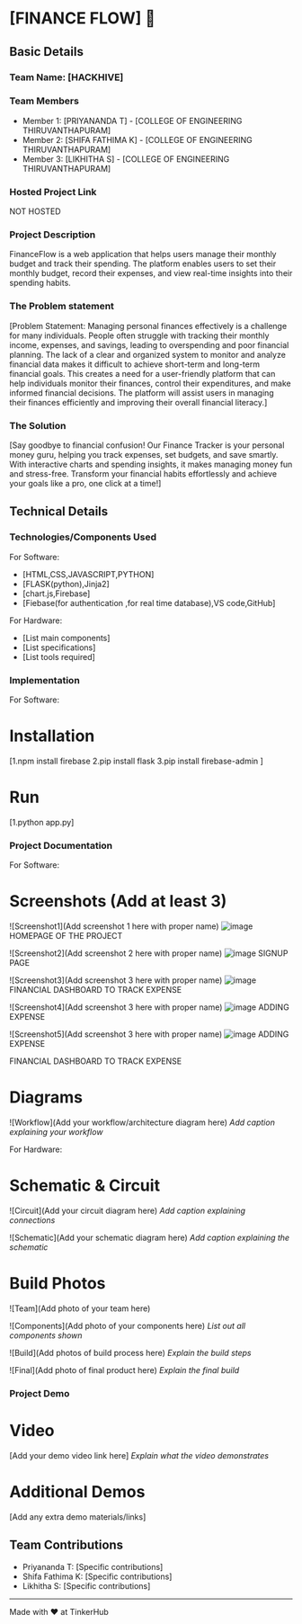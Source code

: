 # [FINANCE FLOW] 🎯


## Basic Details
### Team Name: [HACKHIVE]


### Team Members
- Member 1: [PRIYANANDA T] - [COLLEGE OF ENGINEERING THIRUVANTHAPURAM]
- Member 2: [SHIFA FATHIMA K] - [COLLEGE OF ENGINEERING THIRUVANTHAPURAM]
- Member 3: [LIKHITHA S] - [COLLEGE OF ENGINEERING THIRUVANTHAPURAM]

### Hosted Project Link
NOT HOSTED


### Project Description
FinanceFlow is a web application that helps users manage their monthly budget and track their spending. The platform enables users to set their monthly budget, record their expenses, and view real-time insights into their spending habits.


### The Problem statement
[Problem Statement:
Managing personal finances effectively is a challenge for many individuals. People often struggle with tracking their monthly income, expenses, and savings, leading to overspending and poor financial planning. The lack of a clear and organized system to monitor and analyze financial data makes it difficult to achieve short-term and long-term financial goals. This creates a need for a user-friendly platform that can help individuals monitor their finances, control their expenditures, and make informed financial decisions.
 The platform will assist users in managing their finances efficiently and improving their overall financial literacy.]

### The Solution
[Say goodbye to financial confusion! Our Finance Tracker is your personal money guru, helping you track expenses, set budgets, and save smartly. With interactive charts and spending insights, it makes managing money fun and stress-free. Transform your financial habits effortlessly and achieve your goals like a pro, one click at a time!]

## Technical Details
### Technologies/Components Used
For Software:
- [HTML,CSS,JAVASCRIPT,PYTHON]
- [FLASK(python),Jinja2]
- [chart.js,Firebase]
- [Fiebase(for authentication ,for real time database),VS code,GitHub]

For Hardware:
- [List main components]
- [List specifications]
- [List tools required]

### Implementation
For Software:
# Installation
[1.npm install firebase
2.pip install flask
3.pip install firebase-admin
]

# Run
[1.python app.py]

### Project Documentation
For Software:

# Screenshots (Add at least 3)

![Screenshot1](Add screenshot 1 here with proper name)
![image](https://github.com/user-attachments/assets/1e85cdf9-95ae-4cfd-8cff-22aab1e69657)
HOMEPAGE OF THE PROJECT

![Screenshot2](Add screenshot 2 here with proper name)
![image](https://github.com/user-attachments/assets/26c1b0e5-92f9-4807-b6bd-4ed0ab75a530)
SIGNUP PAGE

![Screenshot3](Add screenshot 3 here with proper name)
![image](https://github.com/user-attachments/assets/7ddbcef9-7240-4677-9062-631ae6500596)
FINANCIAL DASHBOARD TO TRACK EXPENSE


![Screenshot4](Add screenshot 3 here with proper name)
![image](https://github.com/user-attachments/assets/3dcb7384-49d1-412e-afff-cdf4bd9f2683)
ADDING EXPENSE

![Screenshot5](Add screenshot 3 here with proper name)
![image](https://github.com/user-attachments/assets/3dcb7384-49d1-412e-afff-cdf4bd9f2683)
ADDING EXPENSE


FINANCIAL DASHBOARD TO TRACK EXPENSE
# Diagrams
![Workflow](Add your workflow/architecture diagram here)
*Add caption explaining your workflow*

For Hardware:

# Schematic & Circuit
![Circuit](Add your circuit diagram here)
*Add caption explaining connections*

![Schematic](Add your schematic diagram here)
*Add caption explaining the schematic*

# Build Photos
![Team](Add photo of your team here)


![Components](Add photo of your components here)
*List out all components shown*

![Build](Add photos of build process here)
*Explain the build steps*

![Final](Add photo of final product here)
*Explain the final build*

### Project Demo
# Video
[Add your demo video link here]
*Explain what the video demonstrates*

# Additional Demos
[Add any extra demo materials/links]

## Team Contributions
- Priyananda T: [Specific contributions]
- Shifa Fathima K: [Specific contributions]
- Likhitha S: [Specific contributions]

---
Made with ❤️ at TinkerHub
